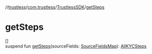 //[trustless](../../../index.md)/[com.trustless](../index.md)/[TrustlessSDK](index.md)/[getSteps](get-steps.md)

# getSteps

[]\
suspend fun [getSteps](get-steps.md)(sourceFields: [SourceFieldsMap](../../com.trustless.requests.kyc.retrieveSteps.steps/-source-fields-map/index.md)): [AllKYCSteps](../../com.trustless.requests.kyc.retrieveSteps.steps/-all-k-y-c-steps/index.md)

